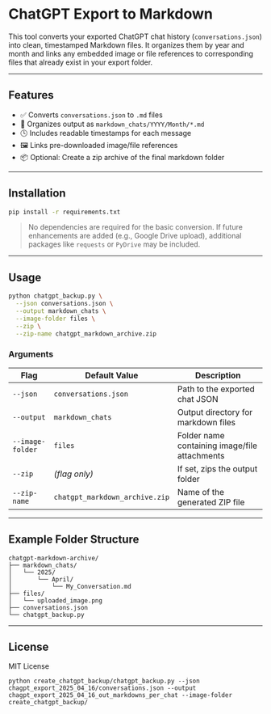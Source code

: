 # ChatGPT Export to Markdown

This tool converts your exported ChatGPT chat history (`conversations.json`) into clean, timestamped Markdown files. It organizes them by year and month and links any embedded image or file references to corresponding files that already exist in your export folder.

---

## Features

- ✅ Converts `conversations.json` to `.md` files
- 📁 Organizes output as `markdown_chats/YYYY/Month/*.md`
- 🕓 Includes readable timestamps for each message
- 🖼️ Links pre-downloaded image/file references
- 📦 Optional: Create a zip archive of the final markdown folder

---

## Installation

```bash
pip install -r requirements.txt
```

> No dependencies are required for the basic conversion. If future enhancements are added (e.g., Google Drive upload), additional packages like `requests` or `PyDrive` may be included.

---

## Usage

```bash
python chatgpt_backup.py \
  --json conversations.json \
  --output markdown_chats \
  --image-folder files \
  --zip \
  --zip-name chatgpt_markdown_archive.zip
```

### Arguments
| Flag             | Default Value                     | Description                                      |
|------------------|------------------------------------|--------------------------------------------------|
| `--json`         | `conversations.json`               | Path to the exported chat JSON                   |
| `--output`       | `markdown_chats`                  | Output directory for markdown files              |
| `--image-folder` | `files`                           | Folder name containing image/file attachments    |
| `--zip`          | *(flag only)*                     | If set, zips the output folder                   |
| `--zip-name`     | `chatgpt_markdown_archive.zip`     | Name of the generated ZIP file                   |

---

## Example Folder Structure

```
chatgpt-markdown-archive/
├── markdown_chats/
│   └── 2025/
│       └── April/
│           └── My_Conversation.md
├── files/
│   └── uploaded_image.png
├── conversations.json
└── chatgpt_backup.py
```

---

## License

MIT License

```
python create_chatgpt_backup/chatgpt_backup.py --json chagpt_export_2025_04_16/conversations.json --output chagpt_export_2025_04_16_out_markdowns_per_chat --image-folder create_chatgpt_backup/
```
